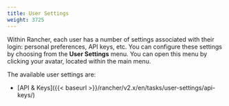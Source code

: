 ```yaml
---
title: User Settings
weight: 3725
---
```


Within Rancher, each user has a number of settings associated with their login: personal preferences, API keys, etc. You can configure these settings by choosing from the **User Settings** menu. You can open this menu by clicking your avatar, located within the main menu.

The available user settings are:

- [API & Keys]({{< baseurl >}}/rancher/v2.x/en/tasks/user-settings/api-keys/)

<!-- - Node Templates

- Preferences -->
